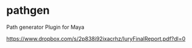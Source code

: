 # pathgen
Path generator Plugin for Maya

https://www.dropbox.com/s/2p838i92ixacrhz/IuryFinalReport.pdf?dl=0

